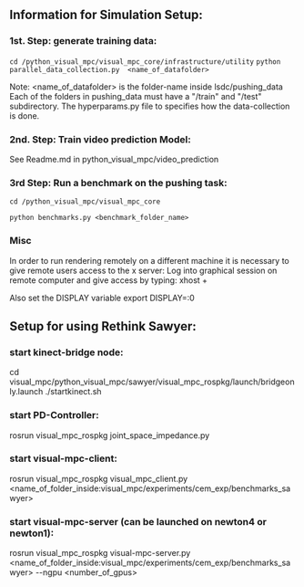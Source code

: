 ## Information for Simulation Setup:



### 1st. Step: generate training data:

```cd /python_visual_mpc/visual_mpc_core/infrastructure/utility```
```python parallel_data_collection.py  <name_of_datafolder>```


Note: <name_of_datafolder> is the folder-name inside lsdc/pushing_data
Each of the folders in pushing_data must have a "/train" and "/test" subdirectory.
The hyperparams.py file to specifies how the data-collection is done.

### 2nd. Step: Train video prediction Model:
See Readme.md in python_visual_mpc/video_prediction

### 3rd Step: Run a benchmark on the pushing task:
```cd /python_visual_mpc/visual_mpc_core```

```python benchmarks.py <benchmark_folder_name>```

### Misc
In order to run rendering remotely on a different machine it is necessary to give remote users access to the x server:
Log into graphical session on remote computer and give access by typing:
xhost +

Also set the DISPLAY variable
export DISPLAY=:0

## Setup for using Rethink Sawyer:

### start kinect-bridge node:
cd visual_mpc/python_visual_mpc/sawyer/visual_mpc_rospkg/launch/bridgeonly.launch
./startkinect.sh

### start PD-Controller:
rosrun visual_mpc_rospkg joint_space_impedance.py


### start visual-mpc-client:
rosrun visual_mpc_rospkg visual_mpc_client.py <name_of_folder_inside:visual_mpc/experiments/cem_exp/benchmarks_sawyer>

### start visual-mpc-server (can be launched on newton4 or newton1):
rosrun visual_mpc_rospkg visual-mpc-server.py <name_of_folder_inside:visual_mpc/experiments/cem_exp/benchmarks_sawyer> --ngpu <number_of_gpus>
